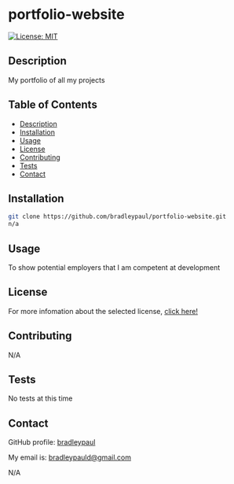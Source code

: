 # portfolio-website

[![License: MIT](https://img.shields.io/badge/License-MIT-yellow.svg)](https://opensource.org/licenses/MIT)

## Description

My portfolio of all my projects

## Table of Contents

* [Description](#description)
* [Installation](#installation)
* [Usage](#usage)
* [License](#license)
* [Contributing](#contributing)
* [Tests](#tests)
* [Contact](#contact)

## Installation

```bash
git clone https://github.com/bradleypaul/portfolio-website.git
n/a
```

## Usage

To show potential employers that I am competent at development

## License

  For more infomation about the selected license, [click here!](https://opensource.org/licenses/MIT)

## Contributing

N/A

## Tests

No tests at this time

## Contact

GitHub profile: [bradleypaul](https://github.com/bradleypaul)

My email is: [bradleypauld@gmail.com](mailto:bradleypauld@gmail.com)

N/A
  